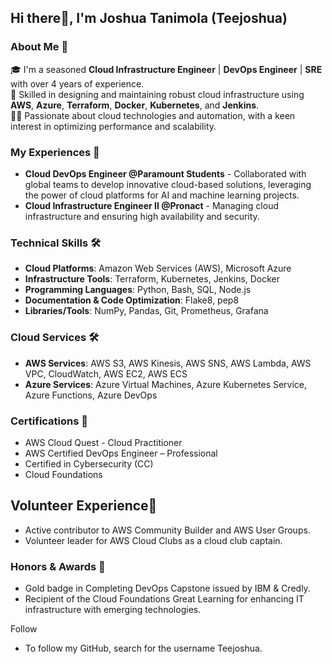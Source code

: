 ## Hi there👋, I'm Joshua Tanimola (Teejoshua)

### About Me 🚀

🎓 I'm a seasoned **Cloud Infrastructure Engineer** | **DevOps Engineer** | **SRE** with over 4 years of experience.<br/>
🔨 Skilled in designing and maintaining robust cloud infrastructure using **AWS**, **Azure**, **Terraform**, **Docker**, **Kubernetes**, and **Jenkins**.<br/>
👨‍💻 Passionate about cloud technologies and automation, with a keen interest in optimizing performance and scalability.<br/>

### My Experiences 🙌

- **Cloud DevOps Engineer @Paramount Students** - Collaborated with global teams to develop innovative cloud-based solutions, leveraging the power of cloud platforms for AI and machine learning projects.
- **Cloud Infrastructure Engineer II @Pronact** - Managing cloud infrastructure and ensuring high availability and security.

### Technical Skills 🛠️

- **Cloud Platforms**: Amazon Web Services (AWS), Microsoft Azure
- **Infrastructure Tools**: Terraform, Kubernetes, Jenkins, Docker
- **Programming Languages**: Python, Bash, SQL, Node.js
- **Documentation & Code Optimization**: Flake8, pep8
- **Libraries/Tools**: NumPy, Pandas, Git, Prometheus, Grafana

### Cloud Services 🛠️

- **AWS Services**: AWS S3, AWS Kinesis, AWS SNS, AWS Lambda, AWS VPC, CloudWatch, AWS EC2, AWS ECS
- **Azure Services**: Azure Virtual Machines, Azure Kubernetes Service, Azure Functions, Azure DevOps

### Certifications 📜

- AWS Cloud Quest - Cloud Practitioner
- AWS Certified DevOps Engineer – Professional
- Certified in Cybersecurity (CC)
- Cloud Foundations

## Volunteer Experience🤝

- Active contributor to AWS Community Builder and AWS User Groups.
- Volunteer leader for AWS Cloud Clubs as a cloud club captain.

### Honors & Awards 🏅
- Gold badge in Completing DevOps Capstone issued by IBM & Credly.
- Recipient of the Cloud Foundations Great Learning for enhancing IT infrastructure with emerging technologies.

Follow
- To follow my GitHub, search for the username Teejoshua.
